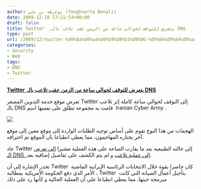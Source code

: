 ```yaml
---
author: يوغرطة بن علي (Youghourta Benali)
date: 2009-12-18 17:21:54+00:00
draft: false
title: Twitter  يتعرض للتوقف لحوالي ساعة من الزمن عقب تلاعب بالـ DNS
type: post
url: /2009/12/twitter-%d9%8a%d8%aa%d8%b9%d8%b1%d8%b6-%d9%84%d9%84%d8%aa%d9%88%d9%82%d9%81-%d9%84%d8%ad%d9%88%d8%a7%d9%84%d9%8a-%d8%b3%d8%a7%d8%b9%d8%a9-%d9%85%d9%86-%d8%a7%d9%84%d8%b2%d9%85%d9%86-%d8%b9%d9%82/
categories:
- Security
- Web
tags:
- DNS
- Twitter
---
```


[**Twitter  يتعرض للتوقف لحوالي ساعة من الزمن عقب تلاعب بالـ DNS**](https://www.it-scoop.com/2009/12/twitter-%d9%8a%d8%aa%d8%b9%d8%b1%d8%b6-%d9%84%d9%84%d8%aa%d9%88%d9%82%d9%81-%d9%84%d8%ad%d9%88%d8%a7%d9%84%d9%8a-%d8%b3%d8%a7%d8%b9%d8%a9-%d9%85%d9%86-%d8%a7%d9%84%d8%b2%d9%85%d9%86-%d8%b9%d9%82/)



تعرض موقع خدمة التدوين المصغر Twitter إلى التوقف لحوالي ساعة كاملة إثر تلاعب بالـ DNS قامت به مجموعة تطلق على نفسها اسم  Iranian Cyber Army .


[![](http://farm3.static.flickr.com/2692/4193883657_049a247d1d_o.png)
](https://www.it-scoop.com/2009/12/twitter-%d9%8a%d8%aa%d8%b9%d8%b1%d8%b6-%d9%84%d9%84%d8%aa%d9%88%d9%82%d9%81-%d9%84%d8%ad%d9%88%d8%a7%d9%84%d9%8a-%d8%b3%d8%a7%d8%b9%d8%a9-%d9%85%d9%86-%d8%a7%d9%84%d8%b2%d9%85%d9%86-%d8%b9%d9%82/)



الهجمات من هذا النوع تقوم على أساس توجيه الطلبات الواردة إلى موقع معين إلى موقع آخر يختاره المهاجمون، مما يعطي انطباعا بأن الموقع تم اختراقه.

عاد Twitter إلى حالته الطبيعية بعد ما يقارب الساعة على هذه العملية مشيرا [إلى تعرض الـ DNS  إلى عملية تلاعب](http://twitter.com/twitter/status/6789717364) و لم يتم الكشف على تفاصيل إضافية بعد.

تجدر الإشارة إلى أن Twitter  كان حاضرا بقوة خلال الانتخابات الرئاسية الإيرانية الماضية ، الأمر الذي دفع الحكومة الأمريكية بمطالبة Twitter  بتأجيل أعمال الصيانة التي كانت مبرمجة حينها، مما يعطي انطباعا على أن العملية الحالية و كأنها رد على ذلك

